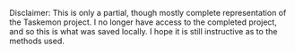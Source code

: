 Disclaimer: This is only a partial, though mostly complete representation of the Taskemon project. I no longer have access to the completed project, and so this is what was saved locally. I hope it is still instructive as to the methods used.
